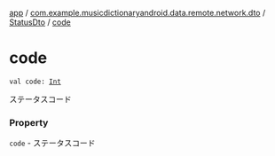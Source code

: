 [app](../../index.md) / [com.example.musicdictionaryandroid.data.remote.network.dto](../index.md) / [StatusDto](index.md) / [code](./code.md)

# code

`val code: `[`Int`](https://kotlinlang.org/api/latest/jvm/stdlib/kotlin/-int/index.html)

ステータスコード

### Property

`code` - ステータスコード